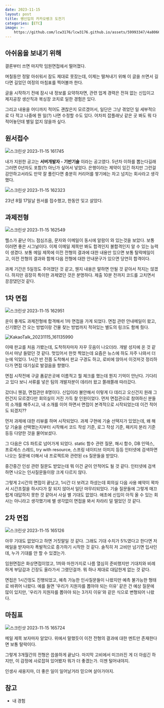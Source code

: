 ```yaml
---
date: 2023-11-15
layout: post
title: 쌩신입의 카카오뱅크 도전기
categories: [ETC]
image: >-
    https://github.com/lcw3176/lcw3176.github.io/assets/59993347/4a80660c-c5a8-4575-99d6-e75df17a92b0
---
```


## 아쉬움을 보내기 위해

결론부터 쓰면 마지막 임원면접에서 떨어졌다.

며칠동안 정말 아쉬워서 잠도 제대로 못잤는데, 
이제는 떨쳐내기 위해 이 글을 쓰면서 길다면 길었던 여정의 마침표를 찍어볼까 한다.

글을 시작하기 전에 잠시 내 정보를 요약하자면, 관련 업계 경력은 전혀 없는 신입이고
제지공장 생산직과 복싱장 코치로 일한 경험은 있다.

그리고 내용을 어디까지 적어도 괜찮은지 모르겠어서, 일단은 그냥 겪었던 일 세부적으로 다 적고 나중에 뭔 일(?) 나면 수정할 수도 있다. 어차피 잡플래닛 같은 곳 봐도 뭐 다 적어놓던데 별일 없지 않을까 싶다. 

## 원서접수

![스크린샷 2023-11-15 161745](https://github.com/lcw3176/lcw3176.github.io/assets/59993347/f9a08f3e-c60c-46d2-94ee-03cc3b02edf3)

내가 지원한 공고는 **서버개발자 - 기반기술** 이라는 공고였다. 5년차 이하를 뽑는다길래 그러면 0년차도 포함(?) 아닌가 싶어서 넣었다. 은행이라는 제약이 있긴 하지만 그런걸 감안하고서라도 만약 잘 풀린다면 충분히 커리어를 쌓기에는 차고 넘치는 회사라고 생각했다.

![스크린샷 2023-11-15 162323](https://github.com/lcw3176/lcw3176.github.io/assets/59993347/054cad13-2092-486f-b2e1-46884b7bf0e3)

23년 8월 17일날 원서를 접수했고, 한동안 잊고 살았다.

## 과제전형

![스크린샷 2023-11-15 162549](https://github.com/lcw3176/lcw3176.github.io/assets/59993347/f9190277-4736-4526-93d5-350cc4013cdc)

헬스가 끝난 어느 점심즈음, 문자와 이메일이 동시에 알람이 와 있는것을 보았다. 보통 이러면 좋은 시그널이다. 
이제 이메일 제목만 봐도 합격인지 불합격인지 알 수 있는 능력이 생겼다. 보통 메일 제목에 이전 전형의 결과에 대한 내용만 있으면 보통 탈락메일이고, 이전 전형의 결과와 함께 다음 전형에 대한 안내문구가 있으면 당연히 합격이다.

과제 기간은 5일정도 주어졌던 것 같고, 웬지 내용은 말하면 안될 것 같아서 적지는 않겠다. 하지만 굉장히 특이한 과제였던 것은 분명하다. 제출 10분 전까지 코드를 고치면서 끙끙댔던것 같다.

## 1차 면접

![스크린샷 2023-11-15 162951](https://github.com/lcw3176/lcw3176.github.io/assets/59993347/f9edf30c-35fc-4ca2-b777-29d3a746b222)

운이 좋게도 과제전형에 합격해서 1차 면접을 가게 되었다.
면접 관련 안내메일이 왔고, 신기했던 건 오는 방법이랑 건물 찾는 방법까지 적혀있는 별도의 링크도 함께 줬다.


![KakaoTalk_20231115_161135990](https://github.com/lcw3176/lcw3176.github.io/assets/59993347/272c6637-56da-45c4-8d1a-e66351b1e2fc)

이때 판교를 처음 가봤는데, 도착하자마자 자꾸 웃음이 나오더라. 
개발 성지에 온 것 같아서 마냥 들떴던 것 같다. 
멋있어서 한컷 찍었는데 요즘은 뉴스에 하도 자주 나와서 더 눈에 익었다.
1시간 반 전쯤 도착해서 판교 구경도 하고, 로비에 앉아서 이것저것 정리하다가 면접 대기실로 발걸음을 향했다.

면접 시작전에 구글 폼같은곳에 이름적고 뭘 체크를 했는데 뭔지 기억이 안난다. 
기다리고 있다 보니 서류를 넣은 팀의 개발자분이 데리러 왔고 쫄래쫄래 따라갔다.

갔더니 웬걸, 면접관만 8명이다. 신입이라 불안해서 이렇게 다 데리고 오신건지 원래 그런건지 모르겠다만 회의실이 거진 가득 찰 인원이었다.
먼저 면접관으로 참여하신 분들의 소개를 해주시고, 내 소개를 이어 하면서 면접이 본격적으로 시작되었는데 이건 적어도 되겠지??

먼저 과제에 대한 리뷰를 하며 시작되었다.
과제 구현에 기술 선택지가 있었는데, 왜 해당 기술을 선택했는지부터 시작해서 코드 작성 기준, 로그 작성 기준, 패키지 분리 기준 등등 다양한 것을 물어보셨다. 

그 다음은 CS 파트로 넘어가게 되었다.
static 함수 관련 질문, 해시 함수, DB 인덱스, 프로세스 스레드, try with resource, 
스프링 네이티브 이미지 등등 인터넷에 검색하면 나오는 질문에 더해서 내 프로젝트와 관련된 cs 질문들을 받았다.

중간중간 인성 관련 질문도 받았는데 뭐 이건 굳이 안적어도 될 것 같다. 
인터넷에 검색하면 나오는 인사질문들이랑 크게 다르지 않다.

그렇게 2시간의 면접이 끝났고, 1시간 더 보려고 하셨는데 
회의실 다음 사용 예약이 꽉차서 시간조절을 하시다가 잘 되지 않아서 일단 마무리되었다.
기술 질문들에 그렇게 매끄럽게 대답하지 못한 것 같아서 사실 별 기대도 없었다. 
애초에 신입이 아직 올 수 있는 회사는 아니라고 생각했기에 별 생각없이 면접을 봐서 차라리 덜 떨었던 것 같다. 

## 2차 면접

![스크린샷 2023-11-15 165126](https://github.com/lcw3176/lcw3176.github.io/assets/59993347/6857a7f1-7053-4045-88a1-5f0615d52ef1)

아무 기대도 없었다고 하면 거짓말일 것 같다.
그래도 기대 수치가 5%였다고 한다면 저 메일을 받자마자 폭발적으로 증가하기 시작한 것 같다. 솔직히 저 고비만 넘기면 입사인데, 누가 기대를 안 할 수 있겠는가.

임원면접은 화상면접이었고, 1차와 마찬가지로 나름 열심히 준비했지만 기대치와 비례하게 부담감과 긴장도 올라가서 그랬던걸까. 뭐 하나 제대로 대답한게 없는 것 같다.

면접은 1시간정도 진행되었고, 예측 가능한 인사질문들이 나왔지만 예측 불가능한 형태로 바뀌어 나왔다. 예를 들면 '우리가 지원자를 뽑아야 되는 이유' 같은 건 예상 질문에 많이 있지만, '우리가 지원자를 뽑아야 되는 3가지 이유'와 같은 식으로 변형되어 나왔다.

## 마침표

![스크린샷 2023-11-15 165724](https://github.com/lcw3176/lcw3176.github.io/assets/59993347/6499bcd1-5bdf-4f70-87bf-a5de28d80d79)

메일 제목 보자마자 알았다. 위에서 말했듯이 이전 전형의 결과에 대한 멘트만 존재한다면 보통 탈락이다. 

그렇게 3개월간의 전형은 씁쓸하게 끝났다. 마지막 고비에서 미끄러진 게 더 아쉽긴 하지만, 이 감정에 사로잡혀 있어봤자 뭐가 더 좋겠는가. 이젠 털어내야지.

인생사 새옹지마, 더 좋은 일이 일어날거라 믿으며 살아가야지.

## 참고

- 내 경험